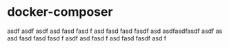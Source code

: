 # docker-composer
asdf
asdf asdf asd fasd fasd f
asd fasd fasd fasdf asd 
asdfasdfasdf asdf as
asd fasd fasd fasd f
asdf asd fasd f
asd fasd fasdf asd f
